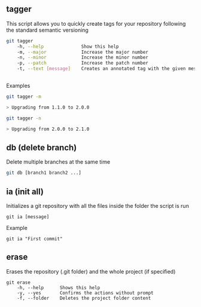 ## tagger
This script allows you to quickly create tags for your repository following the standard semantic versioning

```bash
git tagger
    -h, --help              Show this help
    -m, --major             Increase the major number
    -n, --minor             Increase the minor number
    -p, --patch             Increase the patch number
    -t, --text [message]    Creates an annotated tag with the given message
    
```

Examples
```bash
git tagger -m

> Upgrading from 1.1.0 to 2.0.0

git tagger -n

> Upgrading from 2.0.0 to 2.1.0
```

## db (delete branch)
Delete multiple branches at the same time

```bash
git db [branch1 branch2 ...]
```

## ia (init all)
Initializes a git repository with all the files inside the folder the script is run

```
git ia [message]
```

Example

```
git ia "First commit"
```

## erase
Erases the repository (.git folder) and the whole project (if specified)

```
git erase
    -h, --help      Shows this help
    -y, --yes       Confirms the actions without prompt
    -f, --folder    Deletes the project folder content
```